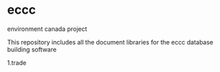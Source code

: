 # eccc
environment canada project

This repository includes all the document libraries for the eccc database building software

1.trade